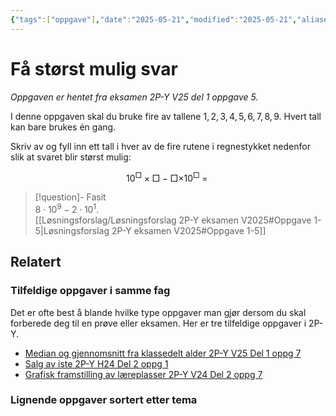 ```yaml
---
{"tags":["oppgave"],"date":"2025-05-21","modified":"2025-05-21","aliases":null,"dg-publish":true,"temaer":["potensregning"],"fag":["2p-y"],"eksamen":"v25","del":1,"oppgave":5,"title":"Få størst mulig svar","source":null,"todo":null,"permalink":"/fa-storst-mulig-svar/","dgPassFrontmatter":true}
---
```



# Få størst mulig svar

<p><span><em>Oppgaven er hentet fra eksamen 2P-Y V25 del 1 oppgave 5.</em></span></p>

I denne oppgaven skal du bruke fire av tallene $1,2,3,4,5,6,7,8,9$. Hvert tall kan bare brukes én gang.

Skriv av og fyll inn ett tall i hver av de fire rutene i regnestykket nedenfor slik at svaret blir størst mulig:

$$
10^{\Box}\times \Box \;-\; \Box\times 10^{\Box} \;=\;
$$

> [!question]- Fasit  
> $8\cdot10^{9} - 2\cdot10^{1}$.  
> [[Løsningsforslag/Løsningsforslag 2P-Y eksamen V2025#Oppgave 1-5\|Løsningsforslag 2P-Y eksamen V2025#Oppgave 1-5]]

## Relatert
<h3><span>Tilfeldige oppgaver i samme fag</span></h3><p><span>Det er ofte best å blande hvilke type oppgaver man gjør dersom du skal forberede deg til en prøve eller eksamen. Her er tre tilfeldige oppgaver i 2P-Y.</span></p><div><ul class="dataview list-view-ul"><li><span><a data-tooltip-position="top" aria-label="Median og gjennomsnitt fra klassedelt alder.md" data-href="Median og gjennomsnitt fra klassedelt alder.md" href="Median og gjennomsnitt fra klassedelt alder.md" class="internal-link" target="_blank" rel="noopener nofollow">Median og gjennomsnitt fra klassedelt alder 2P-Y V25 Del 1 oppg 7</a></span></li><li><span><a data-tooltip-position="top" aria-label="Salg av iste.md" data-href="Salg av iste.md" href="Salg av iste.md" class="internal-link" target="_blank" rel="noopener nofollow">Salg av iste 2P-Y H24 Del 2 oppg 1</a></span></li><li><span><a data-tooltip-position="top" aria-label="Grafisk framstilling av læreplasser.md" data-href="Grafisk framstilling av læreplasser.md" href="Grafisk framstilling av læreplasser.md" class="internal-link" target="_blank" rel="noopener nofollow">Grafisk framstilling av læreplasser 2P-Y V24 Del 2 oppg 7</a></span></li></ul></div><h3><span>Lignende oppgaver sortert etter tema</span></h3>
